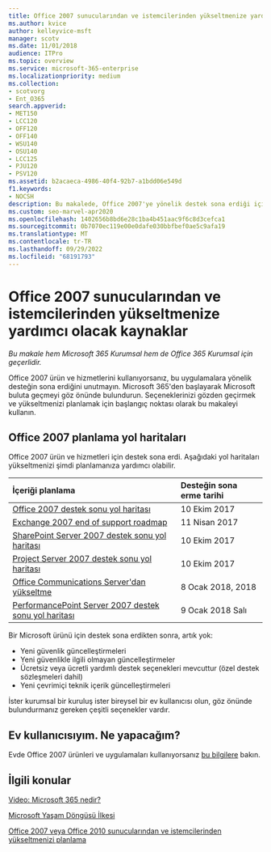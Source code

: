```yaml
---
title: Office 2007 sunucularından ve istemcilerinden yükseltmenize yardımcı olacak kaynaklar
ms.author: kvice
author: kelleyvice-msft
manager: scotv
ms.date: 11/01/2018
audience: ITPro
ms.topic: overview
ms.service: microsoft-365-enterprise
ms.localizationpriority: medium
ms.collection:
- scotvorg
- Ent_O365
search.appverid:
- MET150
- LCC120
- OFF120
- OFF140
- WSU140
- OSU140
- LCC125
- PJU120
- PSV120
ms.assetid: b2acaeca-4986-40f4-92b7-a1bdd06e549d
f1.keywords:
- NOCSH
description: Bu makalede, Office 2007'ye yönelik destek sona erdiği için Office 2007 sunucularından ve istemcilerinden yükseltmenize yardımcı olacak kaynaklar sağlanır.
ms.custom: seo-marvel-apr2020
ms.openlocfilehash: 1402656b8bd6e28c1ba4b451aac9f6c8d3cefca1
ms.sourcegitcommit: 0b7070ec119e00e0dafe030bbfbef0ae5c9afa19
ms.translationtype: MT
ms.contentlocale: tr-TR
ms.lasthandoff: 09/29/2022
ms.locfileid: "68191793"
---
```

# <a name="resources-to-help-you-upgrade-from-office-2007-servers-and-clients"></a>Office 2007 sunucularından ve istemcilerinden yükseltmenize yardımcı olacak kaynaklar

*Bu makale hem Microsoft 365 Kurumsal hem de Office 365 Kurumsal için geçerlidir.*

Office 2007 ürün ve hizmetlerini kullanıyorsanız, bu uygulamalara yönelik desteğin sona erdiğini unutmayın. Microsoft 365'den başlayarak Microsoft buluta geçmeyi göz önünde bulundurun. Seçeneklerinizi gözden geçirmek ve yükseltmenizi planlamak için başlangıç noktası olarak bu makaleyi kullanın.
      
## <a name="office-2007-planning-roadmaps"></a>Office 2007 planlama yol haritaları
  
Office 2007 ürün ve hizmetleri için destek sona erdi. Aşağıdaki yol haritaları yükseltmenizi şimdi planlamanıza yardımcı olabilir.

|**İçeriği planlama**|**Desteğin sona erme tarihi**|
|:-----|:-----|
|[Office 2007 destek sonu yol haritası](/DeployOffice/office-2007-end-support-roadmap) <br/> |10 Ekim 2017  <br/> |
|[Exchange 2007 end of support roadmap](exchange-2007-end-of-support.md) <br/> |11 Nisan 2017  <br/> |
|[SharePoint Server 2007 destek sonu yol haritası](sharepoint-2007-end-of-support.md) <br/> |10 Ekim 2017  <br/> |
|[Project Server 2007 destek sonu yol haritası](project-server-2007-end-of-support.md) <br/> |10 Ekim 2017  <br/> |
|[Office Communications Server'dan yükseltme](/SkypeForBusiness/plan-your-deployment/upgrade) <br/> |8 Ocak 2018, 2018  <br/> |
|[PerformancePoint Server 2007 destek sonu yol haritası](pps-2007-end-of-support.md) <br/> |9 Ocak 2018 Salı  <br/> |
   
Bir Microsoft ürünü için destek sona erdikten sonra, artık yok:
- Yeni güvenlik güncelleştirmeleri
- Yeni güvenlikle ilgili olmayan güncelleştirmeler
- Ücretsiz veya ücretli yardımlı destek seçenekleri mevcuttur (özel destek sözleşmeleri dahil)
- Yeni çevrimiçi teknik içerik güncelleştirmeleri

İster kurumsal bir kuruluş ister bireysel bir ev kullanıcısı olun, göz önünde bulundurmanız gereken çeşitli seçenekler vardır.

## <a name="im-a-home-user-what-do-i-do"></a>Ev kullanıcısıyım. Ne yapacağım?

Evde Office 2007 ürünleri ve uygulamaları kullanıyorsanız [bu bilgilere](plan-upgrade-previous-versions-office.md#im-a-home-user-what-do-i-do) bakın.
     
## <a name="related-topics"></a>İlgili konular

[Video: Microsoft 365 nedir?](https://support.office.com/article/847caf12-2589-452c-8aca-1c009797678b.aspx)
  
[Microsoft Yaşam Döngüsü İlkesi](/lifecycle/)

[Office 2007 veya Office 2010 sunucularından ve istemcilerinden yükseltmenizi planlama](plan-upgrade-previous-versions-office.md)
